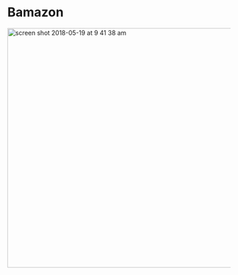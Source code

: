 # Bamazon

<img width="542" alt="screen shot 2018-05-19 at 9 41 38 am" src="https://user-images.githubusercontent.com/35345085/40269949-d3e64994-5b4a-11e8-973d-e6c4962fff4e.png">
